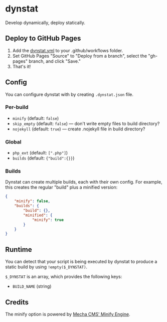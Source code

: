 # dynstat

Develop dynamically, deploy statically.

## Deploy to GitHub Pages

1. Add the [dynstat.yml](https://github.com/calamity-inc/dynstat-demo/blob/senpai/.github/workflows/dynstat.yml) to your .github/workflows folder.
2. Set GitHub Pages "Source" to "Deploy from a branch", select the "gh-pages" branch, and click "Save."
3. That's it!

## Config

You can configure dynstat with by creating `.dynstat.json` file.

### Per-build

- `minify` (default: `false`)
- `skip_empty` (default: `false`) — don't write empty files to build directory?
- `nojekyll` (default: `true`) — create .nojekyll file in build directory?

### Global

- `php_ext` (default: `[".php"]`)
- `builds` (default: `{"build":{}}`)

### Builds

Dynstat can create multiple builds, each with their own config. For example, this creates the regular "build" plus a minified version:

```JSON
{
    "minify": false,
    "builds": {
        "build": {},
        "minified": {
            "minify": true
        }
    }
}
```

## Runtime

You can detect that your script is being executed by dynstat to produce a static build by using `!empty($_DYNSTAT)`.

`$_DYNSTAT` is an array, which provides the following keys:

- `BUILD_NAME` (string)

## Credits

The minify option is powered by [Mecha CMS' Minify Engine](https://github.com/mecha-cms/x.minify).
